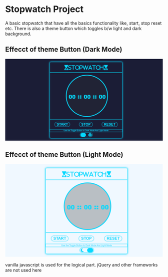<h1>Stopwatch Project</h1>
<p>A basic stopwatch that have all the basics functionality like, start, stop reset etc. There is also a theme button which toggles b/w light and dark background.</p>
<h2>Effecct of theme Button (Dark Mode)</h2>
<img src="https://github.com/subho2001/Stopwatch/blob/main/Assets/dark.png">
<h2>Effecct of theme Button (Light Mode)</h2>
<img src="https://github.com/subho2001/Stopwatch/blob/main/Assets/light.png">
<p>vanilla javascript is used for the logical part. jQuery and other frameworks are not used here</p>
